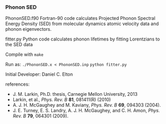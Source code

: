 ### Phonon SED
PhononSED.f90 Fortran-90 code calculates Projected Phonon Spectral Energy Density (SED) from molecular dynamics atomic velocity data and phonon eigenvectors.

fitter.py Python code calculates phonon lifetimes by fitting Lorentzians to the SED data

Compile with
`make`

Run as:
`./PhononSED.x < PhononSED.inp`
`python fitter.py`

Initial Developer: Daniel C. Elton

references:
* J. M. Larkin, Ph.D. thesis, Carnegie Mellon University, 2013
* Larkin, et al., *Phys. Rev. B* **81**, 081411(R) (2010)
* A. J. H. McGaughey and M. Kaviany, *Phys. Rev. B* **69**, 094303 (2004).
* J. E. Turney, E. S. Landry, A. J. H. McGaughey, and C. H. Amon, *Phys. Rev. B* **79**, 064301 (2009).

